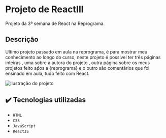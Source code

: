 # Projeto de ReactIII 
Projeto da 3ª semana  de React na Reprograma.

## Descrição 
Ultimo projeto passado em aula na reprograma, é para mostrar meu conhecimento ao longo do curso, neste projeto é possivel ter três páginas inteiras , uma sobre a autora do projeto , outra página sobre os meus projetos feito aṕos a {reprograma} e o outro são comentários que foi ensinado em aula, tudo feito com React.

![ilustração do projeto](./src/assets/projeto3.gif)

## ✔️ Tecnologias utilizadas

- ``HTML``
- ``CSS``
- ``JavaScript``
- ``ReactJS``

